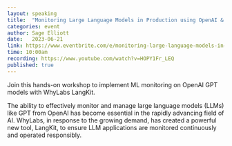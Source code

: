 ```yaml
---
layout: speaking
title:  "Monitoring Large Language Models in Production using OpenAI & WhyLabs - Workshop"
categories: event
author: Sage Elliott
date:   2023-06-21
link: https://www.eventbrite.com/e/monitoring-large-language-models-in-production-using-openai-whylabs-tickets-641674905917?aff=sage
time: 10:00am
recording: https://www.youtube.com/watch?v=HOPY1Fr_LEQ
published: true
---
```


Join this hands-on workshop to implement ML monitoring on OpenAI GPT models with WhyLabs LangKit.

The ability to effectively monitor and manage large language models (LLMs) like GPT from OpenAI has become essential in the rapidly advancing field of AI. WhyLabs, in response to the growing demand, has created a powerful new tool, LangKit, to ensure LLM applications are monitored continuously and operated responsibly.

